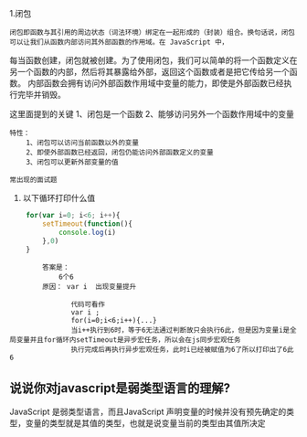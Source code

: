 1.闭包

    闭包即函数与其引用的周边状态（词法环境）绑定在一起形成的（封装）组合。换句话说，闭包可以让我们从函数内部访问其外部函数的作用域。在 JavaScript 中，
每当函数创建，闭包就被创建。为了使用闭包，我们可以简单的将一个函数定义在另一个函数的内部，然后将其暴露给外部，返回这个函数或者是把它传给另一个函数。
内部函数会拥有访问外部函数作用域中变量的能力，即使是外部函数已经执行完毕并销毁。
    
   这里面提到的关键
     1、闭包是一个函数
     2、能够访问另外一个函数作用域中的变量
     
    特性：
        1、闭包可以访问当前函数以外的变量
        2、即使外部函数已经返回，闭包仍能访问外部函数定义的变量
        3、闭包可以更新外部变量的值
        
    常出现的面试题
    
1. 以下循环打印什么值
```js
    for(var i=0; i<6; i++){
        setTimeout(function(){
            console.log(i)
        },0)
    }
 ```
            答案是：
                6个6 
            原因： var i  出现变量提升
                    
                   代码可看作
                   var i ;
                   for(i=0;i<6;i++){...}
                   当i++执行到6时，等于6无法通过判断故只会执行6此，但是因为变量i是全局变量并且for循环内setTimeout是异步宏任务，所以会在js同步宏观任务
                   执行完成后再执行异步宏观任务，此时i已经被赋值为6了所以打印出了6此6

## 说说你对javascript是弱类型语言的理解?
JavaScript 是弱类型语言，而且JavaScript 声明变量的时候并没有预先确定的类型，变量的类型就是其值的类型，也就是说变量当前的类型由其值所决定
    
